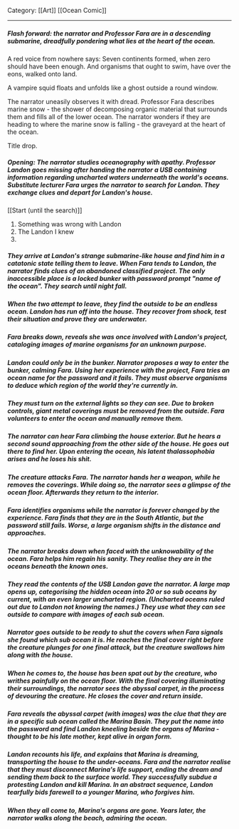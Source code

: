 Category: [[Art]] [[Ocean Comic]]
___
##### Flash forward: the narrator and Professor Fara are in a descending submarine, dreadfully pondering what lies at the heart of the ocean. 
A red voice from nowhere says: 
Seven continents formed, when zero should have been enough. And organisms that ought to swim, have over the eons, walked onto land. 

A vampire squid floats and unfolds like a ghost outside a round window. 

The narrator uneasily observes it with dread. Professor Fara describes marine snow - the shower of decomposing organic material that surrounds them and fills all of the lower ocean. The narrator wonders if they are heading to where the marine snow is falling - the graveyard at the heart of the ocean. 

Title drop. 
##### Opening: The narrator studies oceanography with apathy. Professor Landon goes missing after handing the narrator a USB containing information regarding uncharted waters underneath the world's oceans. Substitute lecturer Fara urges the narrator to search for Landon. They exchange clues and depart for Landon's house. 
[[Start (until the search)]]
1. Something was wrong with Landon
2. The Landon I knew
3. 
##### They arrive at Landon's strange submarine-like house and find him in a catatonic state telling them to leave. When Fara tends to Landon, the narrator finds clues of an abandoned classified project. The only inaccessible place is a locked bunker with password prompt "name of the ocean". They search until night fall. 

##### When the two attempt to leave, they find the outside to be an endless ocean. Landon has run off into the house. They recover from shock, test their situation and prove they are underwater. 

##### Fara breaks down, reveals she was once involved with Landon's project, cataloging images of marine organisms for an unknown purpose. 

##### Landon could only be in the bunker. Narrator proposes a way to enter the bunker, calming Fara. Using her experience with the project, Fara tries an ocean name for the password and it fails. They must observe organisms to deduce which region of the world they're currently in. 

##### They must turn on the external lights so they can see. Due to broken controls, giant metal coverings must be removed from the outside. Fara volunteers to enter the ocean and manually remove them. 

##### The narrator can hear Fara climbing the house exterior. But he hears a second sound approaching from the other side of the house. He goes out there to find her. Upon entering the ocean, his latent thalassophobia arises and he loses his shit. 

##### The creature attacks Fara. The narrator hands her a weapon, while he removes the coverings. While doing so, the narrator sees a glimpse of the ocean floor. Afterwards they return to the interior. 

##### Fara identifies organisms while the narrator is forever changed by the experience. Fara finds that they are in the South Atlantic, but the password still fails. Worse, a large organism shifts in the distance and approaches. 

##### The narrator breaks down when faced with the unknowability of the ocean. Fara helps him regain his sanity. They realise they are in the oceans beneath the known ones. 

##### They read the contents of the USB Landon gave the narrator. A large map opens up, categorising the hidden ocean into 20 or so sub oceans by current, with an even larger uncharted region. (Uncharted oceans ruled out due to Landon not knowing the names.) They use what they can see outside to compare with images of each sub ocean. 

##### Narrator goes outside to be ready to shut the covers when Fara signals she found which sub ocean it is. He reaches the final cover right before the creature plunges for one final attack, but the creature swallows him along with the house. 

##### When he comes to, the house has been spat out by the creature, who writhes painfully on the ocean floor. With the final covering illuminating their surroundings, the narrator sees the abyssal carpet, in the process of devouring the creature. He closes the cover and return inside. 

##### Fara reveals the abyssal carpet (with images) was the clue that they are in a specific sub ocean called the Marina Basin. They put the name into the password and find Landon kneeling beside the organs of Marina - thought to be his late mother, kept alive in organ form. 

##### Landon recounts his life, and explains that Marina is dreaming, transporting the house to the under-oceans. Fara and the narrator realise that they must disconnect Marina's life support, ending the dream and sending them back to the surface world. They successfully subdue a protesting Landon and kill Marina. In an abstract sequence, Landon tearfully bids farewell to a younger Marina, who forgives him. 

##### When they all come to, Marina's organs are gone. Years later, the narrator walks along the beach, admiring the ocean. 
